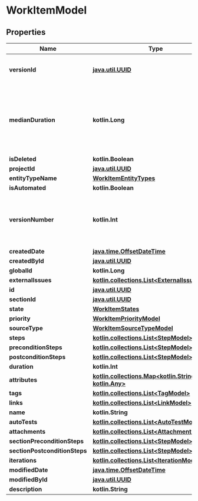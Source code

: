 
# WorkItemModel

## Properties
| Name | Type | Description | Notes |
| ------------ | ------------- | ------------- | ------------- |
| **versionId** | [**java.util.UUID**](java.util.UUID.md) | used for versioning changes in workitem |  |
| **medianDuration** | **kotlin.Long** | used for getting a median duration of all autotests related to this workitem |  |
| **isDeleted** | **kotlin.Boolean** |  |  |
| **projectId** | [**java.util.UUID**](java.util.UUID.md) |  |  |
| **entityTypeName** | [**WorkItemEntityTypes**](WorkItemEntityTypes.md) |  |  |
| **isAutomated** | **kotlin.Boolean** |  |  |
| **versionNumber** | **kotlin.Int** | used for define chronology of workitem state in each version |  |
| **createdDate** | [**java.time.OffsetDateTime**](java.time.OffsetDateTime.md) |  |  |
| **createdById** | [**java.util.UUID**](java.util.UUID.md) |  |  |
| **globalId** | **kotlin.Long** |  |  |
| **externalIssues** | [**kotlin.collections.List&lt;ExternalIssueModel&gt;**](ExternalIssueModel.md) |  |  |
| **id** | [**java.util.UUID**](java.util.UUID.md) |  |  |
| **sectionId** | [**java.util.UUID**](java.util.UUID.md) |  |  |
| **state** | [**WorkItemStates**](WorkItemStates.md) |  |  |
| **priority** | [**WorkItemPriorityModel**](WorkItemPriorityModel.md) |  |  |
| **sourceType** | [**WorkItemSourceTypeModel**](WorkItemSourceTypeModel.md) |  |  |
| **steps** | [**kotlin.collections.List&lt;StepModel&gt;**](StepModel.md) |  |  |
| **preconditionSteps** | [**kotlin.collections.List&lt;StepModel&gt;**](StepModel.md) |  |  |
| **postconditionSteps** | [**kotlin.collections.List&lt;StepModel&gt;**](StepModel.md) |  |  |
| **duration** | **kotlin.Int** |  |  |
| **attributes** | [**kotlin.collections.Map&lt;kotlin.String, kotlin.Any&gt;**](kotlin.Any.md) |  |  |
| **tags** | [**kotlin.collections.List&lt;TagModel&gt;**](TagModel.md) |  |  |
| **links** | [**kotlin.collections.List&lt;LinkModel&gt;**](LinkModel.md) |  |  |
| **name** | **kotlin.String** |  |  |
| **autoTests** | [**kotlin.collections.List&lt;AutoTestModel&gt;**](AutoTestModel.md) |  |  [optional] |
| **attachments** | [**kotlin.collections.List&lt;AttachmentModel&gt;**](AttachmentModel.md) |  |  [optional] |
| **sectionPreconditionSteps** | [**kotlin.collections.List&lt;StepModel&gt;**](StepModel.md) |  |  [optional] |
| **sectionPostconditionSteps** | [**kotlin.collections.List&lt;StepModel&gt;**](StepModel.md) |  |  [optional] |
| **iterations** | [**kotlin.collections.List&lt;IterationModel&gt;**](IterationModel.md) |  |  [optional] |
| **modifiedDate** | [**java.time.OffsetDateTime**](java.time.OffsetDateTime.md) |  |  [optional] |
| **modifiedById** | [**java.util.UUID**](java.util.UUID.md) |  |  [optional] |
| **description** | **kotlin.String** |  |  [optional] |



